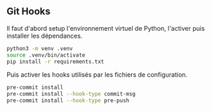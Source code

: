 ## Git Hooks

Il faut d'abord setup l'environnement virtuel de Python, l'activer puis installer les dépendances.

```bash
python3 -m venv .venv
source .venv/bin/activate
pip install -r requirements.txt
```

Puis activer les hooks utilisés par les fichiers de configuration.

```bash
pre-commit install
pre-commit install --hook-type commit-msg
pre-commit install --hook-type pre-push
```
